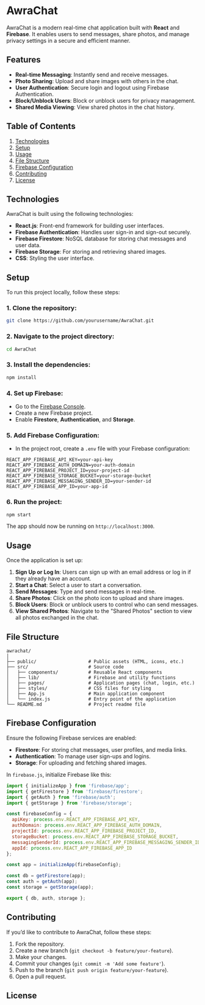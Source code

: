 # AwraChat

AwraChat is a modern real-time chat application built with **React** and **Firebase**. It enables users to send messages, share photos, and manage privacy settings in a secure and efficient manner.

## Features

- **Real-time Messaging**: Instantly send and receive messages.
- **Photo Sharing**: Upload and share images with others in the chat.
- **User Authentication**: Secure login and logout using Firebase Authentication.
- **Block/Unblock Users**: Block or unblock users for privacy management.
- **Shared Media Viewing**: View shared photos in the chat history.
  
## Table of Contents

1. [Technologies](#technologies)
2. [Setup](#setup)
3. [Usage](#usage)
4. [File Structure](#file-structure)
5. [Firebase Configuration](#firebase-configuration)
6. [Contributing](#contributing)
7. [License](#license)

## Technologies

AwraChat is built using the following technologies:

- **React.js**: Front-end framework for building user interfaces.
- **Firebase Authentication**: Handles user sign-in and sign-out securely.
- **Firebase Firestore**: NoSQL database for storing chat messages and user data.
- **Firebase Storage**: For storing and retrieving shared images.
- **CSS**: Styling the user interface.

## Setup

To run this project locally, follow these steps:

### 1. Clone the repository:

```bash
git clone https://github.com/yourusername/AwraChat.git
```

### 2. Navigate to the project directory:

```bash
cd AwraChat
```

### 3. Install the dependencies:

```bash
npm install
```

### 4. Set up Firebase:

- Go to the [Firebase Console](https://console.firebase.google.com/).
- Create a new Firebase project.
- Enable **Firestore**, **Authentication**, and **Storage**.

### 5. Add Firebase Configuration:

- In the project root, create a `.env` file with your Firebase configuration:

```
REACT_APP_FIREBASE_API_KEY=your-api-key
REACT_APP_FIREBASE_AUTH_DOMAIN=your-auth-domain
REACT_APP_FIREBASE_PROJECT_ID=your-project-id
REACT_APP_FIREBASE_STORAGE_BUCKET=your-storage-bucket
REACT_APP_FIREBASE_MESSAGING_SENDER_ID=your-sender-id
REACT_APP_FIREBASE_APP_ID=your-app-id
```

### 6. Run the project:

```bash
npm start
```

The app should now be running on `http://localhost:3000`.

## Usage

Once the application is set up:

1. **Sign Up or Log In**: Users can sign up with an email address or log in if they already have an account.
2. **Start a Chat**: Select a user to start a conversation.
3. **Send Messages**: Type and send messages in real-time.
4. **Share Photos**: Click on the photo icon to upload and share images.
5. **Block Users**: Block or unblock users to control who can send messages.
6. **View Shared Photos**: Navigate to the "Shared Photos" section to view all photos exchanged in the chat.

## File Structure

```
awrachat/
│
├── public/                   # Public assets (HTML, icons, etc.)
├── src/                      # Source code
│   ├── components/           # Reusable React components
│   ├── lib/                  # Firebase and utility functions
│   ├── pages/                # Application pages (chat, login, etc.)
│   ├── styles/               # CSS files for styling
│   ├── App.js                # Main application component
│   └── index.js              # Entry point of the application
└── README.md                 # Project readme file
```

## Firebase Configuration

Ensure the following Firebase services are enabled:

- **Firestore**: For storing chat messages, user profiles, and media links.
- **Authentication**: To manage user sign-ups and logins.
- **Storage**: For uploading and fetching shared images.

In `firebase.js`, initialize Firebase like this:

```javascript
import { initializeApp } from 'firebase/app';
import { getFirestore } from 'firebase/firestore';
import { getAuth } from 'firebase/auth';
import { getStorage } from 'firebase/storage';

const firebaseConfig = {
  apiKey: process.env.REACT_APP_FIREBASE_API_KEY,
  authDomain: process.env.REACT_APP_FIREBASE_AUTH_DOMAIN,
  projectId: process.env.REACT_APP_FIREBASE_PROJECT_ID,
  storageBucket: process.env.REACT_APP_FIREBASE_STORAGE_BUCKET,
  messagingSenderId: process.env.REACT_APP_FIREBASE_MESSAGING_SENDER_ID,
  appId: process.env.REACT_APP_FIREBASE_APP_ID
};

const app = initializeApp(firebaseConfig);

const db = getFirestore(app);
const auth = getAuth(app);
const storage = getStorage(app);

export { db, auth, storage };
```

## Contributing

If you’d like to contribute to AwraChat, follow these steps:

1. Fork the repository.
2. Create a new branch (`git checkout -b feature/your-feature`).
3. Make your changes.
4. Commit your changes (`git commit -m 'Add some feature'`).
5. Push to the branch (`git push origin feature/your-feature`).
6. Open a pull request.

## License

